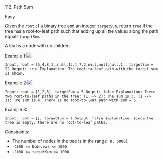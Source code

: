 112\. Path Sum

Easy  

Given the `root` of a binary tree and an integer `targetSum`, return `true` if the tree has a root-to-leaf path such that adding up all the values along the path equals `targetSum`.

A leaf is a node with no children.

Example 1:![](https://assets.leetcode.com/uploads/2021/01/18/pathsum1.jpg)
    
    Input: root = [5,4,8,11,null,13,4,7,2,null,null,null,1], targetSum = 22 Output: true Explanation: The root-to-leaf path with the target sum is shown. 

Example 2:![](https://assets.leetcode.com/uploads/2021/01/18/pathsum2.jpg)
    
    Input: root = [1,2,3], targetSum = 5 Output: false Explanation: There two root-to-leaf paths in the tree: (1 --> 2): The sum is 3. (1 --> 3): The sum is 4. There is no root-to-leaf path with sum = 5. 

Example 3:
    
    Input: root = [], targetSum = 0 Output: false Explanation: Since the tree is empty, there are no root-to-leaf paths. 

Constraints:

* The number of nodes in the tree is in the range `[0, 5000]`.
* `-1000 <= Node.val <= 1000`
* `-1000 <= targetSum <= 1000`
